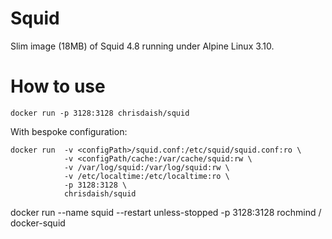 Squid
=====

Slim image (18MB) of Squid 4.8 running under Alpine Linux 3.10.

How to use
=========

```
docker run -p 3128:3128 chrisdaish/squid
```

With bespoke configuration:

```
docker run  -v <configPath>/squid.conf:/etc/squid/squid.conf:ro \
            -v <configPath/cache:/var/cache/squid:rw \
            -v /var/log/squid:/var/log/squid:rw \
            -v /etc/localtime:/etc/localtime:ro \
            -p 3128:3128 \
            chrisdaish/squid
```
docker run --name squid --restart unless-stopped -p 3128:3128  rochmind /
docker-squid 
